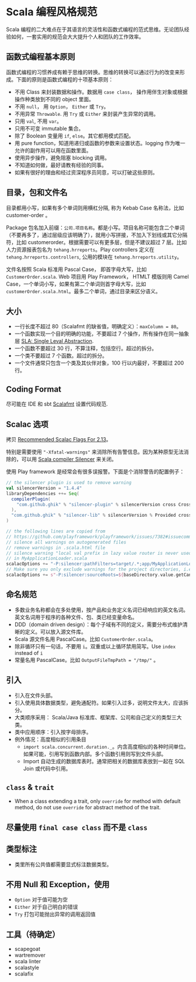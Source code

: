 # Scala 编程风格规范

Scala 编程的二大难点在于其语言的灵活性和函数式编程的范式思维。无论团队经验如何，一套实用的规范会大大提升个人和团队的工作效率。

## 函数式编程基本原则

函数式编程的习惯养成有赖于思维的转换。思维的转换可以通过行为的改变来形成。下面的原则是函数式编程的十项基本原则：

- 不用 Class 来封装数据和操作。数据用 `case class`， 操作用伴生对象或根据操作种类放到不同的 object 里面。
- 不用 `null`， 用 `Option`， `Either` 或 `Try`。
- 不用异常 `Throwable`. 用 `Try` 或 `Either` 来封装产生异常的调用。
- 只用 `val`, 不用 `var`。
- 只用不可变 immutable 集合。
- 除了 Boolean 变量用 `if`, `else`。其它都用模式匹配。
- 用 pure function，知道用递归或函数的参数来设置状态。logging 作为唯一允许的副作用可以用在函数里面。
- 使用异步操作，避免阻塞 blocking 调用。
- 不知道如何做，最好请教有经验的同事。
- 如果有很好的理由和经过资深程序员同意，可以打破这些原则。

## 目录，包和文件名

目录都用小写，如果有多个单词则用横杠分隔, 称为 Kebab Case 名称法，比如 customer-order 。

Package 包名加入前缀：`公司.项目名称`。都是小写。项目名称可能包含二个单词（不要再多了，通过层级应该明确了），就用小写拼接，不加入下划线或其它分隔符，比如 customerorder。根据需要可以有更多层，但是不建议超过 7 层。比如人力资源报表包名为 `tehang.hrreports`。Play controllers 定义在 `tehang.hrreports.controllers`, 公用的模块在 `tehang.hrreports.utility`。

文件名按照 Scala 标准用 Pascal Case， 即首字母大写，比如 `CustomerOrder.scala`.
Web 项目用 Play Framework， HTMLT 模版则用 Camel Case，一个单词小写，如果有第二个单词则首字母大写，比如 `customerOrder.scala.html`。最多二个单词，通过目录来区分语义。

## 大小

- 一行长度不超过 80（Scalafmt 的缺省值，明确定义）：`maxColumn = 80`。
- 一个函数实现一个目的明确的功能，不要超过 7 个操作，所有操作在同一抽象层 [SLA: Single Leval Abstraction](http://principles-wiki.net/principles:single_level_of_abstraction).
- 一个函数不要超过 30 行，不算注释，包括空行。超过的拆分。
- 一个类不要超过 7 个函数。超过的拆分。
- 一个文件通常只包含一个类及其伙伴对象，100 行以内最好，不要超过 200 行。

## Coding Format

尽可能在 IDE 和 sbt [Scalafmt](https://scalameta.org/scalafmt/) 设置代码规范. 

## Scalac 选项

拷贝 [Recommended Scalac Flags For 2.13](https://nathankleyn.com/2019/05/13/recommended-scalac-flags-for-2-13/)。

特别是需要使用 `"-Xfatal-warnings"` 来消除所有告警信息。因为某种原型无法消除的，可以用 [Scala compiler Silencer](https://github.com/ghik/silencer) 来关闭。

使用 Play framework 是经常会有很多误报警。下面是个消除警告的配置例子：

```scala
// the silencer plugin is used to remove warning
val silencerVersion = "1.4.4"
libraryDependencies ++= Seq(
  compilerPlugin(
    "com.github.ghik" % "silencer-plugin" % silencerVersion cross CrossVersion.full
  ),
  "com.github.ghik" % "silencer-lib" % silencerVersion % Provided cross CrossVersion.full
)

// the following lines are copied from
// https://github.com/playframework/playframework/issues/7382#issuecomment-444062750
// silence all warnings on autogenerated files
// remove warnings in .scala.html file
// silence warning "local val prefix in lazy value router is never used"
// in MyApplicationLoader.scala
scalacOptions += "-P:silencer:pathFilters=target/.*;app/MyApplicationLoader.scala"
// Make sure you only exclude warnings for the project directories, i.e. make builds reproducible
scalacOptions += s"-P:silencer:sourceRoots=${baseDirectory.value.getCanonicalPath}"
```

## 命名规范

- 多数业务名称都会在多处使用，按产品和业务定义名词已经响应的英文名词。英文名词用于程序的各种文件、包、类已经变量命名。
- DDD（domain driven design）：每个子域有不同的定义，需要分布式维护清晰的定义。可以放入源文件库。
- Scala 源文件名用 PascalCase。比如 `CustomerOrder.scala`。
- 除非循环只有一句话，不要用 `i`。双重或以上循环禁用简写。Use `index` instead of `i`
- 常量名用 PascalCase。比如 `OutputFileTmpPath = "/tmp/"` 。

## 引入

- 引入在文件头部。
- 引入使用具体数据类型，避免通配符。如果引入过多，说明文件太大，应该拆分。
- 大类顺序采用： Scala/Java 标准库、框架库、公司和自己定义的类型三大类。
- 类中应用顺序：引入按字母排序。
- 例外情况：高度相似的引用条目
  - `import scala.concurrent.duration._`。内含高度相似的各种时间单位。如果可能，引用写到函数内部。多个函数引用则写到文件头部。
  - Import 自动生成的数据库表时。通常把相关的数据库表放到一起在 SQL Join 或代码中引用。

## `class` & `trait`

- When a class extending a trait,
  only `override` for method with default method,
  do not use `override` for abstract method of the trait.

## 尽量使用 `final case class` 而不是 `class`

## 类型标注

- 类里所有公共值都需要显式标注数据类型。

## 不用 Null 和 Exception，使用

- `Option` 对于值可能为空
- `Either` 对于自己明白的错误
- `Try` 打包可能抛出异常的调用返回值

## 工具（待确定）

- scapegoat
- wartremover
- scala linter
- scalastyle
- scalafix

